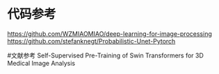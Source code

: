 # 代码参考
https://github.com/WZMIAOMIAO/deep-learning-for-image-processing
https://github.com/stefanknegt/Probabilistic-Unet-Pytorch

#文献参考
Self-Supervised Pre-Training of Swin Transformers for 3D Medical Image Analysis
